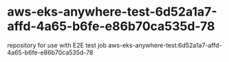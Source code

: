 # aws-eks-anywhere-test-6d52a1a7-affd-4a65-b6fe-e86b70ca535d-78
repository for use with E2E test job aws-eks-anywhere-test:6d52a1a7-affd-4a65-b6fe-e86b70ca535d-78
